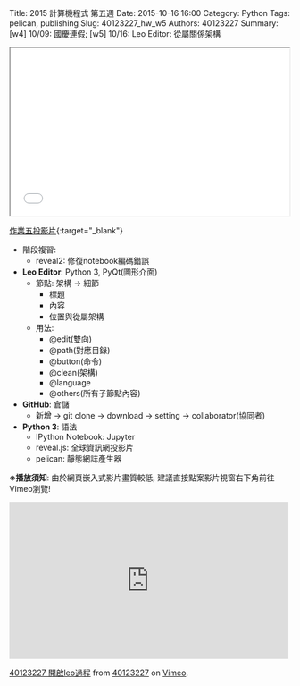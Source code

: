Title: 2015 計算機程式 第五週
Date: 2015-10-16 16:00
Category: Python
Tags: pelican, publishing
Slug: 40123227_hw_w5
Authors: 40123227
Summary: [w4] 10/09: 國慶連假; [w5] 10/16: Leo Editor: 從屬關係架構





<iframe src="40123227_cp_w5_p.html" width="500" height="300"></iframe>

[作業五投影片](40123227_cp_w5_p.html){:target="_blank"}

  * 階段複習:
      * reveal2: 修復notebook編碼錯誤
  * **Leo Editor**: Python 3, PyQt(圖形介面)
      * 節點: 架構 -> 細節
          * 標題
          * 內容
          * 位置與從屬架構
      * 用法: 
          * @edit(雙向)
          * @path(對應目錄)
          * @button(命令)
          * @clean(架構)
          * @language
          * @others(所有子節點內容)
  * **GitHub**: 倉儲
      * 新增 -> git clone -> download -> setting -> collaborator(協同者)
  * **Python 3**: 語法
      * IPython Notebook: Jupyter
      * reveal.js: 全球資訊網投影片
      * pelican: 靜態網誌產生器


**※播放須知**: 由於網頁嵌入式影片畫質較低, 建議直接點案影片視窗右下角前往Vimeo瀏覽!

<iframe src="https://player.vimeo.com/video/151098807" width="500" height="281" frameborder="0" webkitallowfullscreen mozallowfullscreen allowfullscreen></iframe>
<p><a href="https://vimeo.com/151098807">40123227 開啟leo過程</a> from <a href="https://vimeo.com/user28483043">40123227</a> on <a href="https://vimeo.com">Vimeo</a>.</p>
